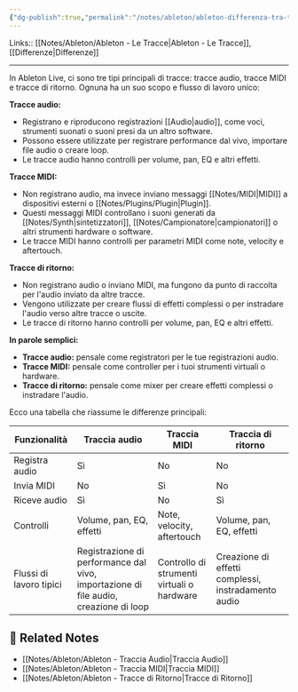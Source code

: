 ```yaml
---
{"dg-publish":true,"permalink":"/notes/ableton/ableton-differenza-tra-traccia-audio-midi-e-tracce-di-ritorno/"}
---
```


Links:: [[Notes/Ableton/Ableton - Le Tracce\|Ableton - Le Tracce]], [[Differenze\|Differenze]]

---
In Ableton Live, ci sono tre tipi principali di tracce: tracce audio, tracce MIDI e tracce di ritorno. Ognuna ha un suo scopo e flusso di lavoro unico:

**Tracce audio:**

- Registrano e riproducono registrazioni [[Audio\|audio]], come voci, strumenti suonati o suoni presi da un altro software.
- Possono essere utilizzate per registrare performance dal vivo, importare file audio o creare loop.
- Le tracce audio hanno controlli per volume, pan, EQ e altri effetti.

**Tracce MIDI:**

- Non registrano audio, ma invece inviano messaggi [[Notes/MIDI\|MIDI]] a dispositivi esterni o [[Notes/Plugins/Plugin\|Plugin]].
- Questi messaggi MIDI controllano i suoni generati da [[Notes/Synth\|sintetizzatori]], [[Notes/Campionatore\|campionatori]] o altri strumenti hardware o software.
- Le tracce MIDI hanno controlli per parametri MIDI come note, velocity e aftertouch.

**Tracce di ritorno:**

- Non registrano audio o inviano MIDI, ma fungono da punto di raccolta per l'audio inviato da altre tracce.
- Vengono utilizzate per creare flussi di effetti complessi o per instradare l'audio verso altre tracce o uscite.
- Le tracce di ritorno hanno controlli per volume, pan, EQ e altri effetti.

**In parole semplici:**

- **Tracce audio:** pensale come registratori per le tue registrazioni audio.
- **Tracce MIDI:** pensale come controller per i tuoi strumenti virtuali o hardware.
- **Tracce di ritorno:** pensale come mixer per creare effetti complessi o instradare l'audio.

Ecco una tabella che riassume le differenze principali:

|Funzionalità|Traccia audio|Traccia MIDI|Traccia di ritorno|
|---|---|---|---|
|Registra audio|Sì|No|No|
|Invia MIDI|No|Sì|No|
|Riceve audio|Sì|No|Sì|
|Controlli|Volume, pan, EQ, effetti|Note, velocity, aftertouch|Volume, pan, EQ, effetti|
|Flussi di lavoro tipici|Registrazione di performance dal vivo, importazione di file audio, creazione di loop|Controllo di strumenti virtuali o hardware|Creazione di effetti complessi, instradamento audio|



## 🔗 Related Notes

- [[Notes/Ableton/Ableton - Traccia Audio\|Traccia Audio]]
- [[Notes/Ableton/Ableton - Traccia MIDI\|Traccia MIDI]]
- [[Notes/Ableton/Ableton - Tracce di Ritorno\|Tracce di Ritorno]]